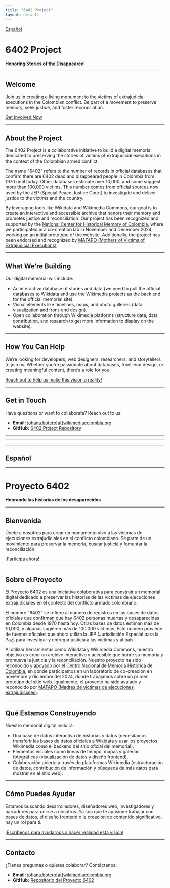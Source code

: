 ```yaml
---
title: "6402 Project"
layout: default
---
```

[Español](#Español)

# 6402 Project  
**Honoring Stories of the Disappeared**

---

## Welcome  
Join us in creating a living monument to the victims of extrajudicial executions in the Colombian conflict. Be part of a movement to preserve memory, seek justice, and foster reconciliation.

[Get Involved Now](#get-involved)

---

## About the Project  
The 6402 Project is a collaborative initiative to build a digital memorial dedicated to preserving the stories of victims of extrajudicial executions in the context of the Colombian armed conflict.

The name "6402" refers to the number of records in official databases that confirm there are 6402 dead and disappeared people in Colombia from 1970 until today. Other databases estimate over 10,000, and some suggest more than 100,000 victims. This number comes from official sources now used by the JEP (Special Peace Justice Court) to investigate and deliver justice to the victims and the country.

By leveraging tools like Wikidata and Wikimedia Commons, our goal is to create an interactive and accessible archive that honors their memory and promotes justice and reconciliation. Our project has been recognized and supported by the [National Center for Historical Memory of Colombia](https://centrodememoriahistorica.gov.co/), where we participated in a co-creation lab in November and December 2024, working on an initial prototype of the website. Additionally, the project has been endorsed and recognized by [MAFAPO (Mothers of Victims of Extrajudicial Executions)](https://www.instagram.com/mafapocolombia/?hl=es).

---

## What We’re Building  
Our digital memorial will include:

- An interactive database of stories and data (we need to pull the official databases to Wikidata and use the Wikimedia projects as the back end for the official memorial site).  
- Visual elements like timelines, maps, and photo galleries (data visualization and front-end design).  
- Open collaboration through Wikimedia platforms (structure data, data contribution, and research to get more information to display on the website).

---

## How You Can Help  
We’re looking for developers, web designers, researchers, and storytellers to join us. Whether you're passionate about databases, front-end design, or creating meaningful content, there’s a role for you.

[Reach out to help us make this vision a reality!](mailto:johana.botero[at]wikimediacolombia.org)

---

## Get in Touch  
Have questions or want to collaborate? Reach out to us:

- **Email:** [johana.botero[at]wikimediacolombia.org](mailto:johana.botero[at]wikimediacolombia.org)  
- **GitHub:** [6402 Project Repository](https://github.com/your-repo-link)

---

---

---

## Español

---

# Proyecto 6402  
**Honrando las historias de los desaparecidos**

---

## Bienvenida  
Únete a nosotros para crear un monumento vivo a las víctimas de ejecuciones extrajudiciales en el conflicto colombiano. Sé parte de un movimiento para preservar la memoria, buscar justicia y fomentar la reconciliación.

[¡Participa ahora!](#como-ayudar)

---

## Sobre el Proyecto  
El Proyecto 6402 es una iniciativa colaborativa para construir un memorial digital dedicado a preservar las historias de las víctimas de ejecuciones extrajudiciales en el contexto del conflicto armado colombiano.

El nombre "6402" se refiere al número de registros en las bases de datos oficiales que confirman que hay 6402 personas muertas y desaparecidas en Colombia desde 1970 hasta hoy. Otras bases de datos estiman más de 10,000, y algunas sugieren más de 100,000 víctimas. Este número proviene de fuentes oficiales que ahora utiliza la JEP (Jurisdicción Especial para la Paz) para investigar y entregar justicia a las víctimas y al país.

Al utilizar herramientas como Wikidata y Wikimedia Commons, nuestro objetivo es crear un archivo interactivo y accesible que honre su memoria y promueva la justicia y la reconciliación. Nuestro proyecto ha sido reconocido y apoyado por el [Centro Nacional de Memoria Histórica de Colombia](https://centrodememoriahistorica.gov.co/), en donde participamos en un laboratorio de co-creación en noviembre y diciembre del 2024, donde trabajamos sobre un primer prototipo del sitio web. Igualmente, el proyecto ha sido avalado y reconocido por [MAFAPO (Madres de víctimas de ejecuciones extrajudiciales)](https://www.instagram.com/mafapocolombia/?hl=es).

---

## Qué Estamos Construyendo  
Nuestro memorial digital incluirá:

- Una base de datos interactiva de historias y datos (necesitamos transferir las bases de datos oficiales a Wikidata y usar los proyectos Wikimedia como el backend del sitio oficial del memorial).  
- Elementos visuales como líneas de tiempo, mapas y galerías fotográficas (visualización de datos y diseño frontend).  
- Colaboración abierta a través de plataformas Wikimedia (estructuración de datos, contribución de información y búsqueda de más datos para mostrar en el sitio web).

---

## Cómo Puedes Ayudar  
Estamos buscando desarrolladores, diseñadores web, investigadores y narradores para unirse a nosotros. Ya sea que te apasione trabajar con bases de datos, el diseño frontend o la creación de contenido significativo, hay un rol para ti.

[¡Escríbenos para ayudarnos a hacer realidad esta visión!](mailto:johana.botero[at]wikimediacolombia.org)

---

## Contacto  
¿Tienes preguntas o quieres colaborar? Contáctanos:

- **Email:** [johana.botero[at]wikimediacolombia.org](mailto:johana.botero[at]wikimediacolombia.org)  
- **GitHub:** [Repositorio del Proyecto 6402](https://github.com/your-repo-link)
